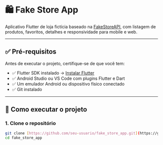 # 🛍️ Fake Store App

Aplicativo Flutter de loja fictícia baseado na [FakeStoreAPI](https://fakestoreapi.com/), com listagem de produtos, favoritos, detalhes e responsividade para mobile e web.

---

## ✅ Pré-requisitos

Antes de executar o projeto, certifique-se de que você tem:

- ✅ Flutter SDK instalado → [Instalar Flutter](https://docs.flutter.dev/get-started/install)
- ✅ Android Studio ou VS Code com plugins Flutter e Dart
- ✅ Um emulador Android ou dispositivo físico conectado
- ✅ Git instalado

---

## 🚀 Como executar o projeto

### 1. Clone o repositório

```bash
git clone [https://github.com/seu-usuario/fake_store_app.git](https://github.com/MaikonLima/Desafio-Tecnico-Software-Engineer-II-Maikon-Guimaraes.git)
cd fake_store_app
```
